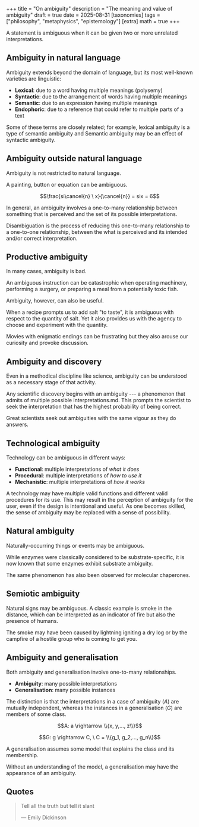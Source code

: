 +++
title = "On ambiguity"
description = "The meaning and value of ambiguity"
draft = true
date = 2025-08-31
[taxonomies]
tags = ["philosophy", "metaphysics", "epistemology"]
[extra]
math = true
+++

A statement is ambiguous when it can be given two or
more unrelated interpretations.

## Ambiguity in natural language

Ambiguity extends beyond the domain of language,
but its most well-known varieties are linguistic:

* **Lexical**: due to a word having multiple meanings (polysemy)
* **Syntactic**: due to the arrangement of words having multiple meanings
* **Semantic**: due to an expression having multiple meanings
* **Endophoric**: due to a reference that could refer to multiple parts of a text

Some of these terms are closely related; for example, lexical ambiguity is a
type of semantic ambiguity and Semantic ambiguity may be an effect of syntactic
ambiguity.

## Ambiguity outside natural language

Ambiguity is not restricted to natural language.

A painting, button or equation can be ambiguous.

$$\frac{si\cancel{n} \ x}{\cancel{n}} = six = 6$$

In general, an ambiguity involves a one-to-many
relationship between something that is perceived
and the set of its possible interpretations.

Disambiguation is the process of reducing this one-to-many relationship to a
one-to-one relationship, between the what is perceived and its intended and/or
correct interpretation.

## Productive ambiguity

In many cases, ambiguity is bad.

An ambiguous instruction can be catastrophic when operating
machinery, performing a surgery, or preparing a meal from a
potentially toxic fish.

Ambiguity, however, can also be useful.

When a recipe prompts us to add salt "to taste",
it is ambiguous with respect to the quantity of salt.
Yet it also provides us with the agency to choose and
experiment with the quantity.

Movies with enigmatic endings can be frustrating but
they also arouse our curiosity and provoke discussion.

## Ambiguity and discovery

Even in a methodical discipline like science, ambiguity can be understood
as a necessary stage of that activity.

Any scientific discovery begins with an ambiguity --- a phenomenon that admits
of multiple possible interpretations.md. This prompts the scientist to seek the
interpretation that has the highest probability of being correct.

Great scientists seek out ambiguities with the same vigour as they do answers.


## Technological ambiguity

Technology can be ambiguous in different ways:

* **Functional**: multiple interpretations of _what it does_
* **Procedural**: multiple interpretations of _how to use it_
* **Mechanistic**: multiple interpretations of _how it works_

A technology may have multiple valid functions and different valid procedures
for its use. This may result in the perception of ambiguity for the user, even
if the design is intentional and useful. As one becomes skilled, the sense of
ambiguity may be replaced with a sense of possibility.

<!-- I was once gifted a waiter's corkscrew. This replaced my old corkscrew, which I -->
<!-- would screw into cork before forcefully pulling it out. I used the new -->
<!-- corkscrew in the same way for several weeks until someone told me I was using -->
<!-- it wrong. -->
<!---->
<!-- The corkscrew worked the right way and the wrong way. Two procedures, one more -->
<!-- ergonomic, but both effective. -->

## Natural ambiguity

Naturally-occurring things or events may be ambiguous.

While enzymes were classically considered to be substrate-specific,
it is now known that some enzymes exhibit substrate ambiguity.

The same phenomenon has also been observed for molecular chaperones.

## Semiotic ambiguity

Natural signs may be ambiguous. A classic example is
smoke in the distance, which can be interpreted as an indicator
of fire but also the presence of humans.

The smoke may have been caused by lightning igniting a dry log or
by the campfire of a hostile group who is coming to get you.

<!-- ## Analogies to linguistic ambiguity -->
<!---->
<!-- The common kinds of linguistic ambiguity have obvious analogy in -->
<!-- human activity. -->
<!---->
<!-- * Semantic ambiguity: a button that has multiple functions -->
<!-- * Syntactic ambiguity: an array of buttons with non-obvious order -->
<!-- * Endophoric ambiguity: a button that you press if you previously " clicked 'Yes' " -->

<!-- ## Ambiguities as inverse problems -->
<!---->
<!-- Ambiguities produce inverse problems, a class of problems that may be -->
<!-- worthwhile and interesting but are usually difficult. -->

## Ambiguity and generalisation

Both ambiguity and generalisation involve one-to-many relationships.

* **Ambiguity**: many possible interpretations
* **Generalisation**: many possible instances

The distinction is that the interpretations in a case of ambiguity ($A$)
are mutually independent, whereas the instances in a generalisation ($G$)
are members of some class.

$$A: a \rightarrow \\{x, y,..., z\\}$$

$$G: g \rightarrow C, \ C = \\{g_1, g_2,..., g_n\\}$$

A generalisation assumes some model that explains the class and its membership.

Without an understanding of the model, a generalisation may have the appearance
of an ambiguity.


## Quotes

> Tell all the truth but tell it slant
>
> — Emily Dickinson

<!-- ## Causes of ambiguity -->
<!---->
<!-- There are different causes of ambiguity. -->
<!---->
<!-- Some of them are involuntary: -->
<!---->
<!-- * Limited understanding of a discussion topic -->
<!-- * Poor mastery of the language being used -->
<!-- * Failure to provide sufficient context -->
<!---->
<!-- Ambiguity may also be deliberate, consider ambiguity as a: -->
<!---->
<!-- * Strategy in conflict management -->
<!-- * Device in the arts -->
<!-- * Source of intrigue in relationships -->

